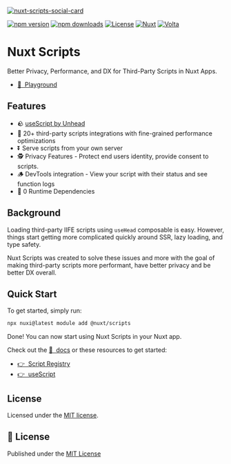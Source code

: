 [![nuxt-scripts-social-card](https://github.com/nuxt/scripts/assets/5326365/f674e34b-d4b4-44f9-aaa0-547a7b7ad580)](https://scripts.nuxt.com)

[![npm version][npm-version-src]][npm-version-href]
[![npm downloads][npm-downloads-src]][npm-downloads-href]
[![License][license-src]][license-href]
[![Nuxt][nuxt-src]][nuxt-href]
[![Volta][volta-src]][volta-href]

# Nuxt Scripts

Better Privacy, Performance, and DX for Third-Party Scripts in Nuxt Apps.

- [👾 &nbsp;Playground](https://stackblitz.com/github/nuxt/scripts/tree/main/playground)

## Features

- 🪨 [useScript by Unhead](https://unhead.unjs.io/usage/composables/use-script)
- 🎁 20+ third-party scripts integrations with fine-grained performance optimizations
- ⏬ Serve scripts from your own server
- 🕵️ Privacy Features - Protect end users identity, provide consent to scripts.
- 🪵 DevTools integration - View your script with their status and see function logs
- 🚀 0 Runtime Dependencies

## Background

Loading third-party IIFE scripts using `useHead` composable is easy. However,
things start getting more complicated quickly around SSR, lazy loading, and type safety.

Nuxt Scripts was created to solve these issues and more with the goal of making third-party scripts more performant,
have better privacy and be better DX overall.

## Quick Start

To get started, simply run:

```bash
npx nuxi@latest module add @nuxt/scripts
```

Done! You can now start using Nuxt Scripts in your Nuxt app.

Check out the [📖 &nbsp;docs](https://nuxt-scripts.vercel.app/) or these resources to get started:
- [👉 &nbsp;Script Registry](https://nuxt-scripts.vercel.app/scripts)
- [👉 &nbsp;useScript](https://unhead.unjs.io/usage/composables/use-script)

## License

Licensed under the [MIT license](https://github.com/nuxt/scripts/blob/main/LICENSE.md).

## 📑 License

Published under the [MIT License](./LICENSE)

<!-- Badges -->
[npm-version-src]: https://img.shields.io/npm/v/@nuxt/scripts/latest.svg?style=flat&colorA=18181B&colorB=28CF8D
[npm-version-href]: https://npmjs.com/package/@nuxt/scripts/v/rc

[npm-downloads-src]: https://img.shields.io/npm/dm/@nuxt/scripts.svg?style=flat&colorA=18181B&colorB=28CF8D
[npm-downloads-href]: https://npmjs.com/package/@nuxt/scripts/v/rc

[license-src]: https://img.shields.io/npm/l/@nuxt/scripts.svg?style=flat&colorA=18181B&colorB=28CF8D
[license-href]: https://npmjs.com/package/@nuxt/scripts/v/rc

[nuxt-src]: https://img.shields.io/badge/Nuxt-18181B?logo=nuxt.js
[nuxt-href]: https://nuxt.com

[volta-src]: https://user-images.githubusercontent.com/904724/209143798-32345f6c-3cf8-4e06-9659-f4ace4a6acde.svg
[volta-href]: https://volta.net/nuxt/scripts?utm_source=nuxt_scripts_readme

